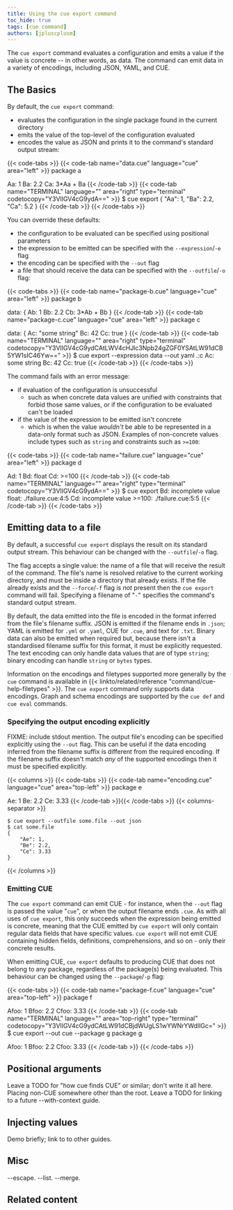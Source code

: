 ```yaml
---
title: Using the cue export command
toc_hide: true
tags: [cue command]
authors: [jpluscplusm]
---
```


The `cue export` command evaluates a configuration and emits a value if the
value is concrete -- in other words, as data. The command can emit data in a
variety of encodings, including JSON, YAML, and CUE.

## The Basics

By default, the `cue export` command:

- evaluates the configuration in the single package found in the current directory
- emits the value of the top-level of the configuration evaluated
- encodes the value as JSON and prints it to the command's standard output stream:

{{< code-tabs >}}
{{< code-tab name="data.cue" language="cue" area="left" >}}
package a

Aa: 1
Ba: 2.2
Ca: 3*Aa + Ba
{{< /code-tab >}}
{{< code-tab name="TERMINAL" language="" area="right" type="terminal" codetocopy="Y3VlIGV4cG9ydA==" >}}
$ cue export
{
    "Aa": 1,
    "Ba": 2.2,
    "Ca": 5.2
}
{{< /code-tab >}}
{{< /code-tabs >}}

You can override these defaults:
- the configuration to be evaluated can be specified using positional parameters
- the expression to be emitted can be specified with the `--expression`/`-e` flag
- the encoding can be specified with the `--out` flag
- a file that should receive the data can be specified with the `--outfile`/`-o` flag:

{{< code-tabs >}}
{{< code-tab name="package-b.cue" language="cue" area="left" >}}
package b

data: {
	Ab: 1
	Bb: 2.2
	Cb: 3*Ab + Bb
}
{{< /code-tab >}}
{{< code-tab name="package-c.cue" language="cue" area="left" >}}
package c

data: {
	Ac: "some string"
	Bc: 42
	Cc: true
}
{{< /code-tab >}}
{{< code-tab name="TERMINAL" language="" area="right" type="terminal" codetocopy="Y3VlIGV4cG9ydCAtLWV4cHJlc3Npb24gZGF0YSAtLW91dCB5YW1sIC46Yw==" >}}
$ cue export --expression data --out yaml .:c
Ac: some string
Bc: 42
Cc: true
{{< /code-tab >}}
{{< /code-tabs >}}


The command fails with an error message:

- if evaluation of the configuration is unsuccessful
  - such as when concrete data values are unified with constraints that forbid
    those same values, or if the configuration to be evaluated can't be loaded
- if the value of the expression to be emitted isn't concrete
  - which is when the value *wouldn't* be able to be represented in a data-only
    format such as JSON. Examples of non-concrete values include types such as
    `string` and constraints such as `>=100`:

{{< code-tabs >}}
{{< code-tab name="failure.cue" language="cue" area="left" >}}
package d

Ad: 1
Bd: float
Cd: >=100
{{< /code-tab >}}
{{< code-tab name="TERMINAL" language="" area="right" type="terminal" codetocopy="Y3VlIGV4cG9ydA==" >}}
$ cue export
Bd: incomplete value float:
    ./failure.cue:4:5
Cd: incomplete value >=100:
    ./failure.cue:5:5
{{< /code-tab >}}
{{< /code-tabs >}}

## Emitting data to a file

By default, a successful `cue export` displays the result on its standard
output stream. This behaviour can be changed with the `--outfile`/`-o` flag.

The flag accepts a single value: the name of a file that will receive the
result of the command. The file's name is resolved relative to the current
working directory, and must be inside a directory that already exists. If the
file already exists and the `--force`/`-f` flag is *not* present then the `cue
export` command will fail. Specifying a filename of "`-`" specifies the
command's standard output stream.

By default, the data emitted into the file is encoded in the format inferred
from the file's filename suffix. JSON is emitted if the filename ends in
`.json`; YAML is emitted for `.yml` or `.yaml`, CUE for `.cue`, and text for
`.txt`. Binary data can also be emitted when required but, because there isn't
a standardised filename suffix for this format, it must be explicitly
requested. The text encoding can only handle data values that are of type
`string`; binary encoding can handle `string` or `bytes` types.

Information on the encodings and filetypes supported more generally by the
`cue` command is available in
{{< linkto/related/reference "command/cue-help-filetypes" >}}.
The `cue export` command only supports data encodings. Graph and schema
encodings are supported by the `cue def` and `cue eval` commands. <!--FIXME links.-->

### Specifying the output encoding explicitly

FIXME: include stdout mention.
The output file's encoding can be specified explicitly using the `--out` flag.
This can be useful if the data encoding inferred from the filename suffix is
different from the required encoding. If the filename suffix doesn't match
*any* of the supported encodings then it must be specified explicitly.

{{< columns >}}
{{< code-tabs >}}
{{< code-tab name="encoding.cue" language="cue" area="top-left" >}}
package e

Ae: 1
Be: 2.2
Ce: 3.33
{{< /code-tab >}}{{< /code-tabs >}}
{{< columns-separator >}}
```text { title="TERMINAL" codeToCopy="Y3VlIGV4cG9ydCAtLW91dGZpbGUgc29tZS5maWxlIC0tb3V0IGpzb24KY2F0IHNvbWUuZmlsZQ==" }
$ cue export --outfile some.file --out json
$ cat some.file
{
    "Ae": 1,
    "Be": 2.2,
    "Ce": 3.33
}
```
{{< /columns >}}

### Emitting CUE

The `cue export` command can emit CUE - for instance, when the `--out` flag is
passed the value "`cue`", or when the output filename ends `.cue`. As with all
uses of `cue export`, this only succeeds when the expression being emitted is
concrete, meaning that the CUE emitted by `cue export` will only contain
regular data fields that have specific values. `cue export` will not emit CUE
containing hidden fields, definitions, comprehensions, and so on - only their
concrete results.

When emitting CUE, `cue export` defaults to producing CUE that does not belong
to any package, regardless of the package(s) being evaluated. This behaviour
can be changed using the `--package`/`-p` flag:

{{< code-tabs >}}
{{< code-tab name="package-f.cue" language="cue" area="top-left" >}}
package f

Afoo: 1
Bfoo: 2.2
Cfoo: 3.33
{{< /code-tab >}}
{{< code-tab name="TERMINAL" language="" area="top-right" type="terminal" codetocopy="Y3VlIGV4cG9ydCAtLW91dCBjdWUgLS1wYWNrYWdlIGc=" >}}
$ cue export --out cue --package g
package g

Afoo: 1
Bfoo: 2.2
Cfoo: 3.33
{{< /code-tab >}}
{{< /code-tabs >}}

## Positional arguments

Leave a TODO for "how cue finds CUE" or similar; don't write it all here.
Placing non-CUE somewhere other than the root.
Leave a TODO for linking to a future --with-context guide.

## Injecting values

Demo briefly; link to to other guides.

## Misc

--escape.
--list.
--merge.

## Related content
